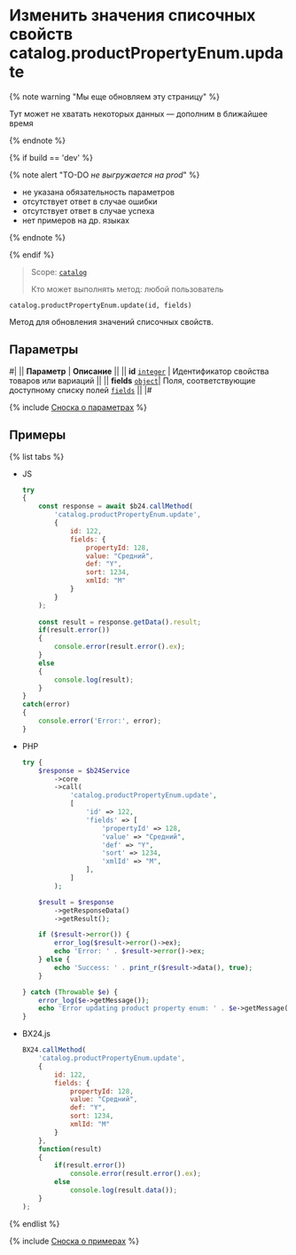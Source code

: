 # Изменить значения списочных свойств catalog.productPropertyEnum.update

{% note warning "Мы еще обновляем эту страницу" %}

Тут может не хватать некоторых данных — дополним в ближайшее время

{% endnote %}

{% if build == 'dev' %}

{% note alert "TO-DO _не выгружается на prod_" %}

- не указана обязательность параметров
- отсутствует ответ в случае ошибки 
- отсутствует ответ в случае успеха
- нет примеров на др. языках
  
{% endnote %}

{% endif %}

> Scope: [`catalog`](../../scopes/permissions.md)
>
> Кто может выполнять метод: любой пользователь

```http
catalog.productPropertyEnum.update(id, fields)
```

Метод для обновления значений списочных свойств.

## Параметры

#|
|| **Параметр** | **Описание** ||
|| **id**
[`integer`](../../data-types.md) | Идентификатор свойства товаров или вариаций ||
|| **fields** 
[`object`](../../data-types.md)|  Поля, соответствующие доступному списку полей [`fields`](catalog-product-property-enum-get-fields.md) ||
|#

{% include [Сноска о параметрах](../../../_includes/required.md) %}

## Примеры

{% list tabs %}

- JS


    ```js
    try
    {
    	const response = await $b24.callMethod(
    		'catalog.productPropertyEnum.update',
    		{
    			id: 122,
    			fields: {
    				propertyId: 128,
    				value: "Средний",
    				def: "Y",
    				sort: 1234,
    				xmlId: "M"
    			}
    		}
    	);
    	
    	const result = response.getData().result;
    	if(result.error())
    	{
    		console.error(result.error().ex);
    	}
    	else
    	{
    		console.log(result);
    	}
    }
    catch(error)
    {
    	console.error('Error:', error);
    }
    ```

- PHP


    ```php
    try {
        $response = $b24Service
            ->core
            ->call(
                'catalog.productPropertyEnum.update',
                [
                    'id' => 122,
                    'fields' => [
                        'propertyId' => 128,
                        'value' => "Средний",
                        'def' => "Y",
                        'sort' => 1234,
                        'xmlId' => "M",
                    ],
                ]
            );
    
        $result = $response
            ->getResponseData()
            ->getResult();
    
        if ($result->error()) {
            error_log($result->error()->ex);
            echo 'Error: ' . $result->error()->ex;
        } else {
            echo 'Success: ' . print_r($result->data(), true);
        }
    
    } catch (Throwable $e) {
        error_log($e->getMessage());
        echo 'Error updating product property enum: ' . $e->getMessage();
    }
    ```

- BX24.js

    ```js
    BX24.callMethod(
        'catalog.productPropertyEnum.update',
        {
            id: 122,
            fields: {
                propertyId: 128,
                value: "Средний",
                def: "Y",
                sort: 1234,
                xmlId: "M"
            }
        },
        function(result)
        {
            if(result.error())
                console.error(result.error().ex);
            else
                console.log(result.data());
        }
    );
    ```

{% endlist %}

{% include [Сноска о примерах](../../../_includes/examples.md) %}
